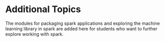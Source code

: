 # Additional Topics

The modules for packaging spark applications and exploring the machine learning library in spark are added here for students who want to further explore working with spark.
